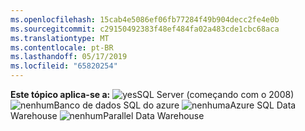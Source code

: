 ```yaml
---
ms.openlocfilehash: 15cab4e5086ef06fb77284f49b904decc2fe4e0b
ms.sourcegitcommit: c29150492383f48ef484fa02a483cde1cbc68aca
ms.translationtype: MT
ms.contentlocale: pt-BR
ms.lasthandoff: 05/17/2019
ms.locfileid: "65820254"
---
```

**Este tópico aplica-se a:** ![yes](media/yes.png "Sim")SQL Server \(começando com o 2008\) ![nenhum](media/no.png "nenhum")Banco de dados SQL do azure ![nenhuma](media/no.png "nenhuma")Azure SQL Data Warehouse ![nenhum](media/no.png "nenhum")Parallel Data Warehouse
